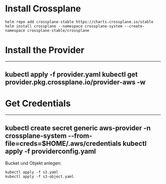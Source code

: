 # Install Crossplane

~~~
helm repo add crossplane-stable https://charts.crossplane.io/stable
helm install crossplane --namespace crossplane-system --create-namespace crossplane-stable/crossplane
~~~


# Install the Provider


----
kubectl apply -f provider.yaml
kubectl get provider.pkg.crossplane.io/provider-aws -w
----

# Get Credentials


----
kubectl create secret generic aws-provider -n crossplane-system --from-file=creds=$HOME/.aws/credentials
kubectl apply -f providerconfig.yaml
----


Bucket und Objekt anlegen:


~~~
kubectl apply -f s3.yaml
kubectl apply -f s3-object.yaml
~~~
